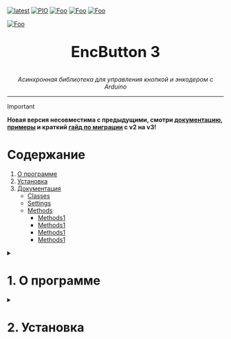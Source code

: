 [![latest](https://img.shields.io/github/v/release/GyverLibs/EncButton.svg?color=brightgreen)](https://github.com/GyverLibs/EncButton/releases/latest/download/EncButton.zip)
[![PIO](https://badges.registry.platformio.org/packages/gyverlibs/library/EncButton.svg)](https://registry.platformio.org/libraries/gyverlibs/EncButton)
[![Foo](https://img.shields.io/badge/Website-AlexGyver.ru-blue.svg?style=flat-square)](https://alexgyver.ru/)
[![Foo](https://img.shields.io/badge/%E2%82%BD%24%E2%82%AC%20%D0%9F%D0%BE%D0%B4%D0%B4%D0%B5%D1%80%D0%B6%D0%B0%D1%82%D1%8C-%D0%B0%D0%B2%D1%82%D0%BE%D1%80%D0%B0-orange.svg?style=flat-square)](https://alexgyver.ru/support_alex/)
[![Foo](https://img.shields.io/badge/README-ENGLISH-blueviolet.svg?style=flat-square)](https://github-com.translate.goog/GyverLibs/EncButton?_x_tr_sl=ru&_x_tr_tl=en)  

[![Foo](https://img.shields.io/badge/ПОДПИСАТЬСЯ-НА%20ОБНОВЛЕНИЯ-brightgreen.svg?style=social&logo=telegram&color=blue)](https://t.me/GyverLibs)


<h1 align="center" style="font-size: 2.5em; font-weight: bold; margin: 1em 0;">
  EncButton 3
</h1>
<p align="center"><em>Асинхронная библиотека для управления кнопкой и энкодером с Arduino</em></p>

---

> [!IMPORTANT]
> __Новая версия несовместима с предыдущими, смотри [документацию](#docs), [примеры](#example) и краткий [гайд по миграции](#migrate) с v2 на v3!__


<a id="start-doc"></a>

# Содержание
<ol>
  <li>
    <a href="#about">О программе</a>
  </li>
  <li>
    <a href="#install">Установка</a>
  </li>
  <li>
    <a href="#doc">Документация</a>
    <ul>
      <li>
        <a href="#doc-classes">Classes</a>
      </li>
      <li>
        <a href="#doc-settings">Settings</a>
      </li>        
      <li>
        <a href="#doc-methods">Methods</a>
        <ul>
          <li><a href="#methods-1">Methods1</a></li>
          <li><a href="#methods-1">Methods1</a></li>
          <li><a href="#methods-1">Methods1</a></li>
          <li><a href="#methods-1">Methods1</a></li>
        </ul>
        </li>
      </ul>
    </details>
  </li>   
</ol>

<details>
<summary><h1 id="install">1. О программе</р></summary>

## Возможности
#### Кнопка
  - Обработка событий: нажатие, отпускание, клик, количество кликов, удержание кнопки, импульсное удержание и время удержания. Также можно настроить предварительные клики для всех режимов.
  - Программное подавление дребезга (нежелательных повторных нажатий).
  - Возможность обрабатывать две одновременно нажатые кнопки как одну.
#### Енкодер
  - Обработка событий: обычный поворот, нажатый поворот, быстрый поворот.
  - Поддержка четырёх типов инкрементальных энкодеров.
  - Высокоточный алгоритм определения положения.
  - Буферизация в прерывании (временная задержка для обработки данных).

## Особенности
- Жёсткая оптимизация и небольшой вес во Flash и SRAM памяти: 5 байт SRAM (на экземпляр) и ~350 байт Flash на обработку кнопки
- Максимально быстрое чтение пинов для AVR, esp8266, esp32 (используется GyverIO)
- Виртуальный режим (например для работы с расширителем пинов)

## Совместимость
Совместима со всеми Arduino платформами (используются Arduino-функции)
<p align="right"><a href="#start-doc">К содержанию</a></p>
</details>




<details>
<summary><h1 id="install">2. Установка</р></summary>

> [!WARNING]
> __Для работы требуется библиотека [GyverIO](https://github.com/GyverLibs/GyverIO)__

## Автоматическая установка
- Установите __EncButton__ через менеджер библиотек Arduino IDE, Arduino IDE v2 или PlatformIO.
## Ручная установка

## Обновление
- Для ручной установки: [Скачать библиотеку](https://github.com/GyverLibs/EncButton/archive/refs/heads/main.zip) и распаковать в:
  - 
  - Windows x64: C:\Program Files (x86)\Arduino\libraries
  - Windows x32: C:\Program Files\Arduino\libraries
  - Документы/Arduino/libraries/
  - (Arduino IDE) автоматическая установка из .zip: Скетч/Подключить библиотеку/Добавить .ZIP библиотеку… и указать скачанный архив

> [!TIP]
> Подробная инструкция по установке библиотек доступна [по этой ссылке](https://alexgyver.ru/arduino-first/#%D0%A3%D1%81%D1%82%D0%B0%D0%BD%D0%BE%D0%B2%D0%BA%D0%B0_%D0%B1%D0%B8%D0%B1%D0%BB%D0%B8%D0%BE%D1%82%D0%B5%D0%BA).

### Обновление
- _Через менеджер библиотек:_ найдите и нажмите "Обновить".
- _Вручную:_ удалите старую версию и замените новой, избегая замены файлов.

<p align="right"><a href="#start-doc">К содержанию</a></p>
</details>

